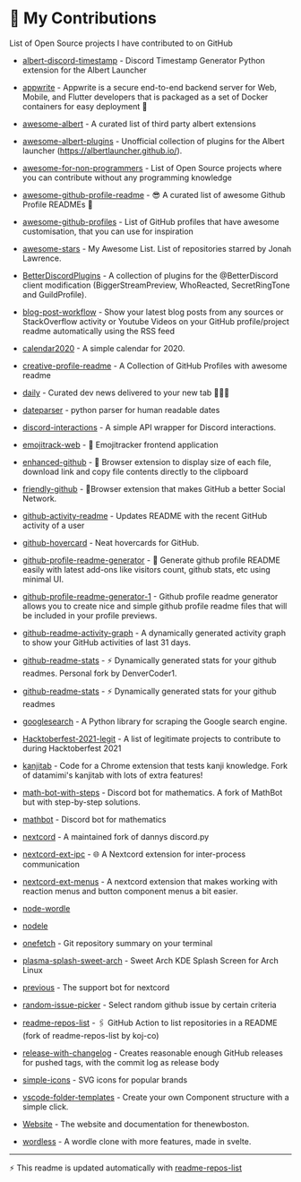 # 🤝 My Contributions

List of Open Source projects I have contributed to on GitHub

<!-- start: readme-repos-list -->
<!-- This list is auto-generated using readme-repos-list -->
<!-- Do not edit this list manually, your changes will be overwritten -->
* [albert-discord-timestamp](https://github.com/DenverCoderOne/albert-discord-timestamp) - Discord Timestamp Generator Python extension for the Albert Launcher

* [appwrite](https://github.com/DenverCoderOne/appwrite) - Appwrite is a secure end-to-end backend server for Web, Mobile, and Flutter developers that is packaged as a set of Docker containers for easy deployment 🚀

* [awesome-albert](https://github.com/DenverCoderOne/awesome-albert) - A curated list of third party albert extensions

* [awesome-albert-plugins](https://github.com/DenverCoderOne/awesome-albert-plugins) - Unofficial collection of plugins for the Albert launcher (https://albertlauncher.github.io/).

* [awesome-for-non-programmers](https://github.com/DenverCoderOne/awesome-for-non-programmers) - List of Open Source projects where you can contribute without any programming knowledge

* [awesome-github-profile-readme](https://github.com/DenverCoderOne/awesome-github-profile-readme) - 😎 A curated list of awesome Github Profile READMEs 📝

* [awesome-github-profiles](https://github.com/DenverCoderOne/awesome-github-profiles) - List of GitHub profiles that have awesome customisation, that you can use for inspiration

* [awesome-stars](https://github.com/DenverCoder1/awesome-stars) - My Awesome List. List of repositories starred by Jonah Lawrence.

* [BetterDiscordPlugins](https://github.com/DenverCoderOne/BetterDiscordPlugins) - A collection of plugins for the @BetterDiscord client modification (BiggerStreamPreview, WhoReacted, SecretRingTone and GuildProfile).

* [blog-post-workflow](https://github.com/DenverCoderOne/blog-post-workflow) - Show your latest blog posts from any sources or StackOverflow activity or Youtube Videos on your GitHub profile/project readme automatically using the RSS feed

* [calendar2020](https://github.com/DenverCoderOne/calendar2020) - A simple calendar for 2020.

* [creative-profile-readme](https://github.com/DenverCoderOne/creative-profile-readme) - A Collection of GitHub Profiles with awesome readme

* [daily](https://github.com/DenverCoderOne/daily) - Curated dev news delivered to your new tab 👩🏽‍💻

* [dateparser](https://github.com/DenverCoderOne/dateparser) - python parser for human readable dates

* [discord-interactions](https://github.com/DenverCoderOne/discord-interactions) - A simple API wrapper for Discord interactions.

* [emojitrack-web](https://github.com/DenverCoderOne/emojitrack-web) - :dizzy: Emojitracker frontend application

* [enhanced-github](https://github.com/DenverCoderOne/enhanced-github) - :rocket: Browser extension to display size of each file, download link and copy file contents directly to the clipboard

* [friendly-github](https://github.com/DenverCoderOne/friendly-github) - 🐶Browser extension that makes GitHub a better Social Network.

* [github-activity-readme](https://github.com/DenverCoderOne/github-activity-readme) - Updates README with the recent GitHub activity of a user

* [github-hovercard](https://github.com/DenverCoderOne/github-hovercard) - Neat hovercards for GitHub.

* [github-profile-readme-generator](https://github.com/DenverCoderOne/github-profile-readme-generator) - :rocket: Generate github profile README easily with latest add-ons like visitors count, github stats, etc using minimal UI.

* [github-profile-readme-generator-1](https://github.com/DenverCoderOne/github-profile-readme-generator-1) - Github profile readme generator allows you to create nice and simple github profile readme files that will be included in your profile previews.

* [github-readme-activity-graph](https://github.com/DenverCoderOne/github-readme-activity-graph) - A dynamically generated activity graph to show your GitHub activities of last 31 days.

* [github-readme-stats](https://github.com/DenverCoder1/github-readme-stats) - :zap: Dynamically generated stats for your github readmes. Personal fork by DenverCoder1.

* [github-readme-stats](https://github.com/DenverCoderOne/github-readme-stats) - :zap: Dynamically generated stats for your github readmes

* [googlesearch](https://github.com/DenverCoderOne/googlesearch) - A Python library for scraping the Google search engine.

* [Hacktoberfest-2021-legit](https://github.com/DenverCoderOne/Hacktoberfest-2021-legit) - A list of legitimate projects to contribute to during Hacktoberfest 2021

* [kanjitab](https://github.com/DenverCoder1/kanjitab) - Code for a Chrome extension that tests kanji knowledge. Fork of datamimi's kanjitab with lots of extra features!

* [math-bot-with-steps](https://github.com/DenverCoder1/math-bot-with-steps) - Discord bot for mathematics. A fork of MathBot but with step-by-step solutions.

* [mathbot](https://github.com/DenverCoderOne/mathbot) - Discord bot for mathematics

* [nextcord](https://github.com/DenverCoderOne/nextcord) - A maintained fork of dannys discord.py

* [nextcord-ext-ipc](https://github.com/DenverCoderOne/nextcord-ext-ipc) - 🌐 A Nextcord extension for inter-process communication

* [nextcord-ext-menus](https://github.com/DenverCoderOne/nextcord-ext-menus) - A nextcord extension that makes working with reaction menus and button component menus a bit easier.

* [node-wordle](https://github.com/DenverCoderOne/node-wordle)

* [nodele](https://github.com/DenverCoderOne/nodele)

* [onefetch](https://github.com/DenverCoderOne/onefetch) - Git repository summary on your terminal

* [plasma-splash-sweet-arch](https://github.com/DenverCoderOne/plasma-splash-sweet-arch) - Sweet Arch KDE Splash Screen for Arch Linux

* [previous](https://github.com/DenverCoderOne/previous) - The support bot for nextcord

* [random-issue-picker](https://github.com/DenverCoderOne/random-issue-picker) - Select random github issue by certain criteria

* [readme-repos-list](https://github.com/DenverCoderOne/readme-repos-list) - 🖇️ GitHub Action to list repositories in a README (fork of readme-repos-list by koj-co)

* [release-with-changelog](https://github.com/DenverCoderOne/release-with-changelog) - Creates reasonable enough GitHub releases for pushed tags, with the commit log as release body

* [simple-icons](https://github.com/DenverCoderOne/simple-icons) - SVG icons for popular brands

* [vscode-folder-templates](https://github.com/DenverCoderOne/vscode-folder-templates) - Create your own Component structure with a simple click.

* [Website](https://github.com/DenverCoderOne/Website) - The website and documentation for thenewboston.

* [wordless](https://github.com/DenverCoderOne/wordless) - A wordle clone with more features, made in svelte.

<!-- end: readme-repos-list -->

----

:zap: This readme is updated automatically with [readme-repos-list](https://github.com/DenverCoderOne/readme-repos-list)

